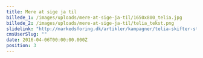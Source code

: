 ```yaml
---
title: Mere at sige ja til
billede_1: /images/uploads/mere-at-sige-ja-til/1650x800_telia.jpg
billede_2: /images/uploads/mere-at-sige-ja-til/telia_tekst.png
slidelink: "http://markedsforing.dk/artikler/kampagner/telia-skifter-stil"
cmsUserSlug: ""
date: 2016-04-06T00:00:00.000Z
position: 3
---
```


